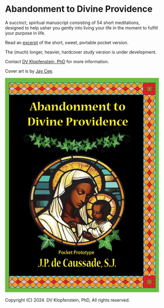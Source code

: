 # Abandonment to Divine Providence
A succinct, spiritual manuscript consisting of 54 short meditations,
designed to help usher you gently into living your life in the moment
to fulfill your purpose in life.

Read an [excerpt](https://dvklopfenstein.github.io/abandonment/doc/excerpt.pdf) of the short, sweet, portable pocket version.

The (much) longer, heavier, hardcover study version is under development.

Contact <a href="mailto:dvklopfenstein@protonmail.com">DV Klopfenstein, PhD</a> for more information.

Cover art is by <a href="mailto:iyanna.cj.conix@gmail.com">Jay Cee</a>.


<p align="center"><img src="https://github.com/dvklopfenstein/abandonment/raw/main/doc/images/cover_front.jpg" alt="abandonment" width="600"/></p>

Copyright (C) 2024. DV Klopfenstein, PhD, All rights reserved.

